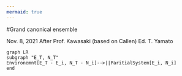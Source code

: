 ```yaml
---
mermaid: true
---
```

#Grand canonical ensemble

Nov. 8, 2021
After Prof. Kawasaki (based on Callen)
Ed. T. Yamato


```mermaid
graph LR 
subgraph "E_T, N_T"
Environemnt[E_T - E_i, N_T - N_i]-->||ParitialSystem[E_i, N_i]
end
```

